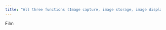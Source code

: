 ```yaml
---
title: "All three functions (Image capture, image storage, image display) are performed by what in screen-film imaging?"
---
```

Film

